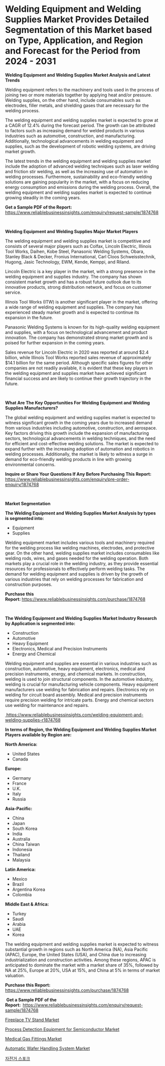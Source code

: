 <p><h1>Welding Equipment and Welding Supplies Market Provides Detailed Segmentation of this Market based on Type, Application, and Region and Forecast for the Period from 2024 - 2031</h1></p><p><strong>Welding Equipment and Welding Supplies Market Analysis and Latest Trends</strong></p>
<p><p>Welding equipment refers to the machinery and tools used in the process of joining two or more materials together by applying heat and/or pressure. Welding supplies, on the other hand, include consumables such as electrodes, filler metals, and shielding gases that are necessary for the welding process. </p><p>The welding equipment and welding supplies market is expected to grow at a CAGR of 12.4% during the forecast period. The growth can be attributed to factors such as increasing demand for welded products in various industries such as automotive, construction, and manufacturing. Additionally, technological advancements in welding equipment and supplies, such as the development of robotic welding systems, are driving market growth.</p><p>The latest trends in the welding equipment and welding supplies market include the adoption of advanced welding techniques such as laser welding and friction stir welding, as well as the increasing use of automation in welding processes. Furthermore, sustainability and eco-friendly welding solutions are gaining popularity in the market, with a focus on reducing energy consumption and emissions during the welding process. Overall, the welding equipment and welding supplies market is expected to continue growing steadily in the coming years.</p></p>
<p><strong>Get a Sample PDF of the Report:&nbsp;</strong> <a href="https://www.reliablebusinessinsights.com/enquiry/request-sample/1874768">https://www.reliablebusinessinsights.com/enquiry/request-sample/1874768</a></p>
<p>&nbsp;</p>
<p><strong>Welding Equipment and Welding Supplies Major Market Players</strong></p>
<p><p>The welding equipment and welding supplies market is competitive and consists of several major players such as Colfax, Lincoln Electric, Illinois Tool Works, Daihen, Kobe Steel, Panasonic Welding Systems, Obara, Stanley Black & Decker, Fronius International, Carl Cloos Schweisstechnik, Hugong, Jasic Technology, EWM, Kende, Kemppi, and Riland.</p><p>Lincoln Electric is a key player in the market, with a strong presence in the welding equipment and supplies industry. The company has shown consistent market growth and has a robust future outlook due to its innovative products, strong distribution network, and focus on customer service.</p><p>Illinois Tool Works (ITW) is another significant player in the market, offering a wide range of welding equipment and supplies. The company has experienced steady market growth and is expected to continue its expansion in the future.</p><p>Panasonic Welding Systems is known for its high-quality welding equipment and supplies, with a focus on technological advancement and product innovation. The company has demonstrated strong market growth and is poised for further expansion in the coming years.</p><p>Sales revenue for Lincoln Electric in 2020 was reported at around $2.4 billion, while Illinois Tool Works reported sales revenue of approximately $14.1 billion for the same period. Although specific sales figures for other companies are not readily available, it is evident that these key players in the welding equipment and supplies market have achieved significant financial success and are likely to continue their growth trajectory in the future.</p></p>
<p>&nbsp;</p>
<p><strong>What Are The Key Opportunities For Welding Equipment and Welding Supplies Manufacturers?</strong></p>
<p><p>The global welding equipment and welding supplies market is expected to witness significant growth in the coming years due to increased demand from various industries including automotive, construction, and aerospace. Key factors driving this growth include the expansion of manufacturing sectors, technological advancements in welding techniques, and the need for efficient and cost-effective welding solutions. The market is expected to expand further with the increasing adoption of automation and robotics in welding processes. Additionally, the market is likely to witness a surge in demand for eco-friendly welding products in line with growing environmental concerns.</p></p>
<p><strong>Inquire or Share Your Questions If Any Before Purchasing This Report:</strong> <a href="https://www.reliablebusinessinsights.com/enquiry/pre-order-enquiry/1874768">https://www.reliablebusinessinsights.com/enquiry/pre-order-enquiry/1874768</a></p>
<p>&nbsp;</p>
<p><strong>Market Segmentation</strong></p>
<p><strong>The Welding Equipment and Welding Supplies Market Analysis by types is segmented into:</strong></p>
<p><ul><li>Equipment</li><li>Supplies</li></ul></p>
<p><p>Welding equipment market includes various tools and machinery required for the welding process like welding machines, electrodes, and protective gear. On the other hand, welding supplies market includes consumables like welding rods, wires, and gases needed for the welding operation. Both markets play a crucial role in the welding industry, as they provide essential resources for professionals to effectively perform welding tasks. The demand for welding equipment and supplies is driven by the growth of various industries that rely on welding processes for fabrication and construction purposes.</p></p>
<p><strong>Purchase this Report:&nbsp;</strong><a href="https://www.reliablebusinessinsights.com/purchase/1874768">https://www.reliablebusinessinsights.com/purchase/1874768</a></p>
<p>&nbsp;</p>
<p><strong>The Welding Equipment and Welding Supplies Market Industry Research by Application is segmented into:</strong></p>
<p><ul><li>Construction</li><li>Automotive</li><li>Heavy Equipment</li><li>Electronics, Medical and Precision Instruments</li><li>Energy and Chemical</li></ul></p>
<p><p>Welding equipment and supplies are essential in various industries such as construction, automotive, heavy equipment, electronics, medical and precision instruments, energy, and chemical markets. In construction, welding is used to join structural components. In the automotive industry, welding is crucial for manufacturing vehicle components. Heavy equipment manufacturers use welding for fabrication and repairs. Electronics rely on welding for circuit board assembly. Medical and precision instruments require precision welding for intricate parts. Energy and chemical sectors use welding for maintenance and repairs.</p></p>
<p><a href="https://www.reliablebusinessinsights.com/welding-equipment-and-welding-supplies-r1874768">&nbsp;https://www.reliablebusinessinsights.com/welding-equipment-and-welding-supplies-r1874768</a></p>
<p><strong>In terms of Region, the Welding Equipment and Welding Supplies Market Players available by Region are:</strong></p>
<p>
    <p> <strong> North America: </strong>
        <ul>
            <li>United States</li>
            <li>Canada</li>
        </ul>
        </p> 
    <p> <strong> Europe: </strong>
        <ul>
            <li>Germany</li>
            <li>France</li>
            <li>U.K.</li>
            <li>Italy</li>
            <li>Russia</li>
        </ul>
        </p> 
    <p> <strong> Asia-Pacific: </strong>
        <ul>
            <li>China</li>
            <li>Japan</li>
            <li>South Korea</li>
            <li>India</li>
            <li>Australia</li>
            <li>China Taiwan</li>
            <li>Indonesia</li>
            <li>Thailand</li>
            <li>Malaysia</li>
        </ul>
        </p> 
    <p> <strong> Latin America: </strong>
        <ul>
            <li>Mexico</li>
            <li>Brazil</li>
            <li>Argentina Korea</li>
            <li>Colombia</li>
        </ul>
        </p> 
    <p> <strong> Middle East & Africa: </strong>
        <ul>
            <li>Turkey</li>
            <li>Saudi</li>
            <li>Arabia</li>
            <li>UAE</li>
            <li>Korea</li>
        </ul>
    </p>
    </p>
<p><p>The welding equipment and welding supplies market is expected to witness substantial growth in regions such as North America (NA), Asia Pacific (APAC), Europe, the United States (USA), and China due to increasing industrialization and construction activities. Among these regions, APAC is anticipated to dominate the market with a market share of 35%, followed by NA at 25%, Europe at 20%, USA at 15%, and China at 5% in terms of market valuation.</p></p>
<p><strong>Purchase this Report: </strong><a href="https://www.reliablebusinessinsights.com/purchase/1874768">https://www.reliablebusinessinsights.com/purchase/1874768</a></p>
<p>&nbsp;<strong>Get a Sample PDF of the Report:&nbsp;&nbsp;</strong><a href="https://www.reliablebusinessinsights.com/enquiry/request-sample/1874768">https://www.reliablebusinessinsights.com/enquiry/request-sample/1874768</a></p>
<p><strong></strong></p>
<p><p><a href="https://medium.com/@rebecca.smith5467/deep-dive-into-the-fireplace-tv-stand-market-itstrends-market-segmentation-and-competitive-ee7e6997f826">Fireplace TV Stand Market</a></p><p><a href="https://github.com/RichRobinson5/Market-Research-Report-List-6/blob/main/process-detection-equipment-for-semiconductor-market.md">Process Detection Equipment for Semiconductor Market</a></p><p><a href="https://issuu.com/reportprime-2/docs/medical-gas-fittings-market-size-2030.pptx">Medical Gas Fittings Market</a></p><p><a href="https://github.com/gdfhhhj/Market-Research-Report-List-6/blob/main/automatic-wafer-handling-system-market.md">Automatic Wafer Handling System Market</a></p><p><a href="https://medium.com/@mujgankortalih/2024%EB%85%84%EB%B6%80%ED%84%B0-2031%EB%85%84%EA%B9%8C%EC%A7%80%EC%9D%98-%EC%9E%90%EC%A0%84%EA%B1%B0-%EC%8A%A4%ED%8F%AC%ED%81%AC-%EC%8B%9C%EC%9E%A5-%EC%A0%90%EC%9C%A0%EC%9C%A8-%EB%B0%8F-%EA%B2%BD%EC%9F%81-%EC%9A%94%EC%86%8C%EC%97%90-%EB%8C%80%ED%95%9C-%ED%86%B5%EC%B0%B0%EB%A0%A5-85e2f87bbbef">자전거 스포크</a></p></p>